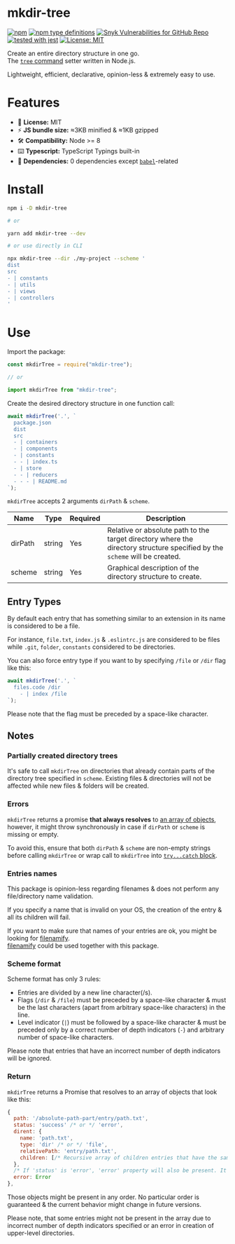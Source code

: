 # mkdir-tree
[![npm](https://img.shields.io/npm/v/mkdir-tree)](https://www.npmjs.com/package/mkdir-tree)
[![npm type definitions](https://img.shields.io/npm/types/mkdir-tree)](https://www.npmjs.com/package/mkdir-tree)
[![Snyk Vulnerabilities for GitHub Repo](https://img.shields.io/snyk/vulnerabilities/github/Uzwername/directory-tree-from-scheme)](https://www.npmjs.com/package/mkdir-tree)
[![tested with jest](https://img.shields.io/badge/tested_with-jest-99424f.svg)](https://github.com/facebook/jest)
[![License: MIT](https://img.shields.io/badge/License-MIT-yellow.svg)](https://github.com/Uzwername/directory-tree-from-scheme/blob/master/LICENSE)

Create an entire directory structure in one go.<br />The [`tree` command](https://en.wikipedia.org/wiki/Tree_(command)) setter written in Node.js.

Lightweight, efficient, declarative, opinion-less & extremely easy to use.

# Features

+ 📜 **License:** MIT
+ ⚡️ **JS bundle size:** ≈3KB minified & ≈1KB gzipped
+ 🛠 **Compatibility:** Node >= 8
+ ⌨️ **Typescript:** TypeScript Typings built-in
+ 🧰 **Dependencies:** 0 dependencies except [`babel`](https://babeljs.io/)-related

# Install

```sh
npm i -D mkdir-tree

# or

yarn add mkdir-tree --dev

# or use directly in CLI

npx mkdir-tree --dir ./my-project --scheme '
dist
src
- | constants
- | utils
- | views
- | controllers
'
```

# Use

Import the package:
```js
const mkdirTree = require("mkdir-tree");

// or 

import mkdirTree from "mkdir-tree";
```

Create the desired directory structure in one function call:
```js
await mkdirTree('.', `
  package.json
  dist
  src
  - | containers
  - | components
  - | constants
  - - | index.ts
  - | store
  - - | reducers
  - - - | README.md  
`);
```

`mkdirTree` accepts 2 arguments `dirPath` & `scheme`.

| Name      | Type                 | Required | Description                                                                                           |
| --------- | -------------------- | -------- | ----------------------------------------------------------------------------------------------------- |
| dirPath | string | Yes      | Relative or absolute path to the target directory where the directory structure specified by the `scheme` will be created. |
| scheme     | string               | Yes       | Graphical description of the directory structure to create. |

## Entry Types

By default each entry that has something similar to an extension in its name is considered to be a file.

For instance, `file.txt`, `index.js` & `.eslintrc.js` are considered to be files while `.git`, `folder`, `constants` considered to be directories.

You can also force entry type if you want to by specifying `/file` or `/dir` flag like this:

```js
await mkdirTree('.', `
  files.code /dir
    - | index /file 
`);
```

Please note that the flag must be preceded by a space-like character.

## Notes

### Partially created directory trees

It's safe to call `mkdirTree` on directories that already contain parts of the directory tree specified in `scheme`.
Existing files & directories will not be affected while new files & folders will be created.

### Errors

`mkdirTree` returns a promise **that always resolves** to [an array of objects](#return), however, it might throw synchronously in case if `dirPath` or `scheme` is missing or empty.

To avoid this, ensure that both `dirPath` & `scheme` are non-empty strings before calling `mkdirTree` or wrap call to `mkdirTree` into [`try...catch` block](https://developer.mozilla.org/en-US/docs/Web/JavaScript/Reference/Statements/try...catch).

### Entries names

This package is opinion-less regarding filenames & does not perform any file/directory name validation.

If you specify a name that is invalid on your OS, the creation of the entry & all its children will fail.

If you want to make sure that names of your entries are ok, you might be looking for [filenamify](https://www.npmjs.com/package/filenamify).<br />[filenamify](https://www.npmjs.com/package/filenamify) could be used together with this package.

### Scheme format

Scheme format has only 3 rules:

+ Entries are divided by a new line character(/s).
+ Flags (`/dir` & `/file`) must be preceded by a space-like character & must be the last characters (apart from arbitrary space-like characters) in the line.
+ Level indicator (`|`) must be followed by a space-like character & must be preceded only by a correct number of depth indicators (`-`) and arbitrary number of space-like characters.

Please note that entries that have an incorrect number of depth indicators will be ignored.

### Return

`mkdirTree` returns a Promise that resolves to an array of objects that look like this:

```js
{
  path: '/absolute-path-part/entry/path.txt',
  status: 'success' /* or */ 'error',
  dirent: {
    name: 'path.txt',
    type: 'dir' /* or */ 'file',
    relativePath: 'entry/path.txt',
    children: [/* Recursive array of children entries that have the same shape as "dirent" property */]
  },
  /* If 'status' is 'error', 'error' property will also be present. It will contain the error that happened while trying to create the entry. */
  error: Error
},
```

Those objects might be present in any order. No particular order is guaranteed & the current behavior might change in future versions.

Please note, that some entries might not be present in the array due to incorrect number of depth indicators specified or an error in creation of upper-level directories. 